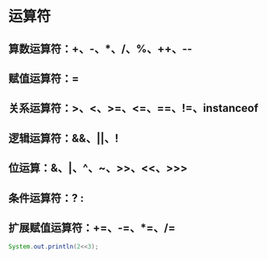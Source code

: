 # 运算符
## 算数运算符：+、-、*、/、%、++、--
## 赋值运算符：=
## 关系运算符：>、<、>=、<=、==、!=、instanceof
## 逻辑运算符：&&、||、!
## 位运算：&、|、^、~、>>、<<、>>>
## 条件运算符：? :
## 扩展赋值运算符：+=、-=、*=、/=

<!-- 
        A = 0011 1100
        B = 0000 1101
        A&B = 0000 1100
        A｜B = 00111101
        A^B = 00110001
        ～B = 11110010
        位运算效率高
        例子： 2*8 = 16 快速计算-->

```java
System.out.println(2<<3);
```
